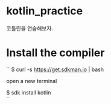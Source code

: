 # kotlin_practice

코틀린을 연습해보자.


# Install the compiler
``
$ curl -s https://get.sdkman.io | bash

open a new terminal

$ sdk install kotlin    
``

